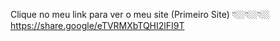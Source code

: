 Clique no meu link para ver o meu site (Primeiro Site) 👇🏼👇🏼👇🏼
https://share.google/eTVRMXbTQHI2lFI9T
